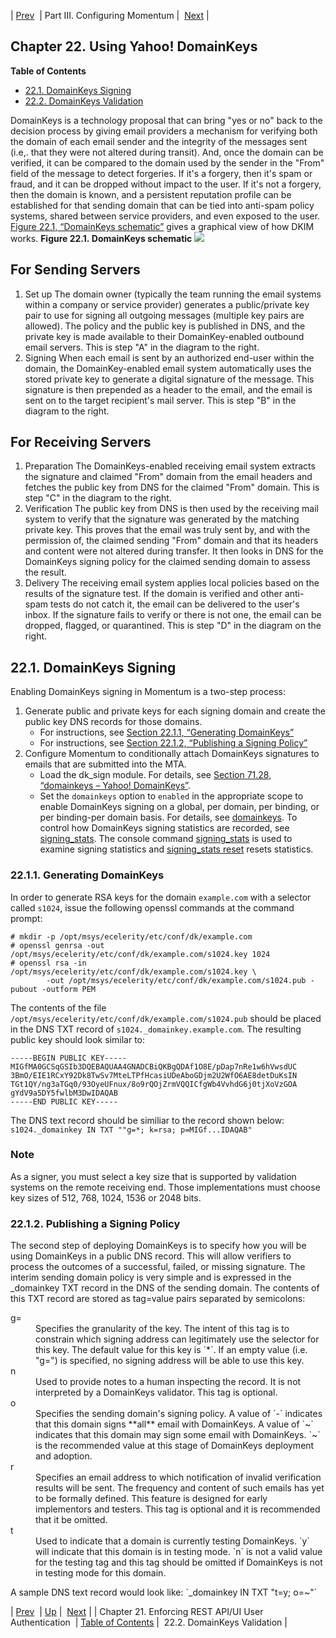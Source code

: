 | [Prev](auth)  | Part III. Configuring Momentum |  [Next](using_domainkeys.validation) |
## Chapter 22. Using Yahoo! DomainKeys
**Table of Contents**

* [22.1\. DomainKeys Signing](using_domainkeys#using_domainkeys.signing)
* [22.2\. DomainKeys Validation](using_domainkeys.validation)

DomainKeys is a technology proposal that can bring "yes or no" back to the decision process by giving email providers a mechanism for verifying both the domain of each email sender and the integrity of the messages sent (i.e,. that they were not altered during transit). And, once the domain can be verified, it can be compared to the domain used by the sender in the "From" field of the message to detect forgeries. If it's a forgery, then it's spam or fraud, and it can be dropped without impact to the user. If it's not a forgery, then the domain is known, and a persistent reputation profile can be established for that sending domain that can be tied into anti-spam policy systems, shared between service providers, and even exposed to the user.
[Figure 22.1, “DomainKeys schematic”](using_domainkeys#figure_domainkeys_schematic "Figure 22.1. DomainKeys schematic") gives a graphical view of how DKIM works.
<a name="figure_domainkeys_schematic"></a>
**Figure 22.1. DomainKeys schematic**
![](images/gr_dkeys_1.gif)
## For Sending Servers
1.  Set up
    The domain owner (typically the team running the email systems within a company or service provider) generates a public/private key pair to use for signing all outgoing messages (multiple key pairs are allowed). The policy and the public key is published in DNS, and the private key is made available to their DomainKey-enabled outbound email servers. This is step "A" in the diagram to the right.
2.  Signing
    When each email is sent by an authorized end-user within the domain, the DomainKey-enabled email system automatically uses the stored private key to generate a digital signature of the message. This signature is then prepended as a header to the email, and the email is sent on to the target recipient's mail server. This is step "B" in the diagram to the right.
## For Receiving Servers
1.  Preparation
    The DomainKeys-enabled receiving email system extracts the signature and claimed "From" domain from the email headers and fetches the public key from DNS for the claimed "From" domain. This is step "C" in the diagram to the right.
2.  Verification
    The public key from DNS is then used by the receiving mail system to verify that the signature was generated by the matching private key. This proves that the email was truly sent by, and with the permission of, the claimed sending "From" domain and that its headers and content were not altered during transfer. It then looks in DNS for the DomainKeys signing policy for the claimed sending domain to assess the result.
3.  Delivery
    The receiving email system applies local policies based on the results of the signature test. If the domain is verified and other anti-spam tests do not catch it, the email can be delivered to the user's inbox. If the signature fails to verify or there is not one, the email can be dropped, flagged, or quarantined. This is step "D" in the diagram on the right.
## 22.1. DomainKeys Signing
Enabling DomainKeys signing in Momentum is a two-step process:
1.  Generate public and private keys for each signing domain and create the public key DNS records for those domains.
    *   For instructions, see [Section 22.1.1, “Generating DomainKeys”](using_domainkeys#using_domainkeys.generating "22.1.1. Generating DomainKeys")
    *   For instructions, see [Section 22.1.2, “Publishing a Signing Policy”](using_domainkeys#using_domainkeys.publishing "22.1.2. Publishing a Signing Policy")
2.  Configure Momentum to conditionally attach DomainKeys signatures to emails that are submitted into the MTA.
    *   Load the dk_sign module. For details, see [Section 71.28, “domainkeys – Yahoo! DomainKeys”](modules.domainkeys "71.28. domainkeys – Yahoo! DomainKeys").
    *   Set the `domainkeys` option to `enabled` in the appropriate scope to enable DomainKeys signing on a global, per domain, per binding, or per binding-per domain basis. For details, see [domainkeys](conf.ref.domainkeys "domainkeys").
To control how DomainKeys signing statistics are recorded, see [signing_stats](conf.ref.signing_stats "signing_stats"). The console command [signing_stats](console_commands.signing_stats "signing_stats") is used to examine signing statistics and [signing_stats reset](console_commands.signing_stats_reset "signing_stats reset") resets statistics.
### 22.1.1. Generating DomainKeys
In order to generate RSA keys for the domain `example.com` with a selector called `s1024`, issue the following openssl commands at the command prompt:
```
# mkdir -p /opt/msys/ecelerity/etc/conf/dk/example.com
# openssl genrsa -out /opt/msys/ecelerity/etc/conf/dk/example.com/s1024.key 1024
# openssl rsa -in /opt/msys/ecelerity/etc/conf/dk/example.com/s1024.key \
        -out /opt/msys/ecelerity/etc/conf/dk/example.com/s1024.pub -pubout -outform PEM
```
The contents of the file `/opt/msys/ecelerity/etc/conf/dk/example.com/s1024.pub` should be placed in the DNS TXT record of `s1024._domainkey.example.com`.
The resulting public key should look similar to:
```
-----BEGIN PUBLIC KEY-----
MIGfMA0GCSqGSIb3DQEBAQUAA4GNADCBiQKBgQDAf1O8E/pDap7nRe1w6hVwsdUC
3BmO/EIE1RCxY92Dk8TwSv7MteLTPfHcasiUDeAboGDjm2U2WfO6AE8detDuKsIN
TGt1QY/ng3aTGq0/93OyeUFnux/8o9rQOjZrmVQQICfgWb4VvhdG6j0tjXoVzGOA
gYdV9a5DY5fwlbM3DwIDAQAB
-----END PUBLIC KEY-----
```
The DNS text record should be similiar to the record shown below:
`s1024._domainkey IN TXT ""g=*; k=rsa; p=MIGf...IDAQAB"`
### Note
As a signer, you must select a key size that is supported by validation systems on the remote receiving end. Those implementations must choose key sizes of 512, 768, 1024, 1536 or 2048 bits.
### 22.1.2. Publishing a Signing Policy
The second step of deploying DomainKeys is to specify how you will be using DomainKeys in a public DNS record. This will allow verifiers to process the outcomes of a successful, failed, or missing signature.
The interim sending domain policy is very simple and is expressed in the _domainkey TXT record in the DNS of the sending domain. The contents of this TXT record are stored as tag=value pairs separated by semicolons:
<dl className="variablelist">
<dt>g=</dt>
<dd>
Specifies the granularity of the key. The intent of this tag is to constrain which signing address can legitimately use the selector for this key. The default value for this key is `*`. If an empty value (i.e. "g=") is specified, no signing address will be able to use this key.
</dd>
<dt>n</dt>
<dd>
Used to provide notes to a human inspecting the record. It is not interpreted by a DomainKeys validator. This tag is optional.
</dd>
<dt>o</dt>
<dd>
Specifies the sending domain's signing policy. A value of `-` indicates that this domain signs **all** email with DomainKeys. A value of `~` indicates that this domain may sign some email with DomainKeys. `~` is the recommended value at this stage of DomainKeys deployment and adoption.
</dd>
<dt>r</dt>
<dd>
Specifies an email address to which notification of invalid verification results will be sent. The frequency and content of such emails has yet to be formally defined. This feature is designed for early implementors and testers. This tag is optional and it is recommended that it be omitted.
</dd>
<dt>t</dt>
<dd>
Used to indicate that a domain is currently testing DomainKeys. `y` will indicate that this domain is in testing mode. `n` is not a valid value for the testing tag and this tag should be omitted if DomainKeys is not in testing mode for this domain.
</dd>
</dl>
A sample DNS text record would look like:
`_domainkey IN TXT "t=y; o=~"`

| [Prev](auth)  | [Up](p.configuration) |  [Next](using_domainkeys.validation) |
| Chapter 21. Enforcing REST API/UI User Authentication  | [Table of Contents](index) |  22.2. DomainKeys Validation |
